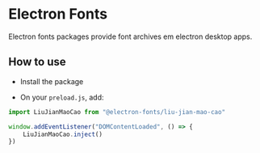 # Electron Fonts

Electron fonts packages provide font archives em electron desktop apps.

## How to use

* Install the package

* On your `preload.js`, add:

```ts
import LiuJianMaoCao from "@electron-fonts/liu-jian-mao-cao"

window.addEventListener("DOMContentLoaded", () => {
    LiuJianMaoCao.inject()
})
```
